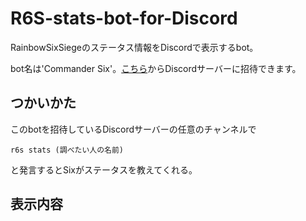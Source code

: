 # R6S-stats-bot-for-Discord
RainbowSixSiegeのステータス情報をDiscordで表示するbot。

bot名は'Commander Six'。[こちら](https://discordapp.com/api/oauth2/authorize?client_id=571625501207166976&permissions=0&scope=bot)からDiscordサーバーに招待できます。

## つかいかた
このbotを招待しているDiscordサーバーの任意のチャンネルで
```
r6s stats (調べたい人の名前)
```
と発言するとSixがステータスを教えてくれる。

## 表示内容
